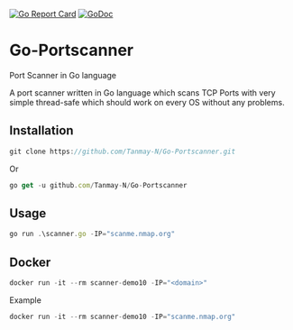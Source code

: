 [![Go Report Card](https://goreportcard.com/badge/github.com/Tanmay9511/Go-Portscanner)](https://goreportcard.com/report/github.com/Tanmay9511/Go-Portscanner)
[![GoDoc](https://godoc.org/github.com/Tanmay9511/Go-Portscanner?status.svg)](https://godoc.org/github.com/Tanmay9511/Go-Portscanner)

# Go-Portscanner
Port Scanner in Go language

A port scanner written in Go language which scans TCP Ports with very simple thread-safe which should work on every OS without any problems.

## Installation 

```javascript 
git clone https://github.com/Tanmay-N/Go-Portscanner.git
```

Or 
```javascript 
go get -u github.com/Tanmay-N/Go-Portscanner
```

## Usage

```javascript 
go run .\scanner.go -IP="scanme.nmap.org"
```

## Docker

```javascript
docker run -it --rm scanner-demo10 -IP="<domain>"
```

Example 

```javascript
docker run -it --rm scanner-demo10 -IP="scanme.nmap.org"
```
